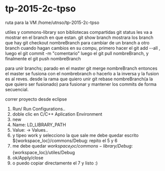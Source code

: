 # tp-2015-2c-tpso

ruta para la VM  /home/utnso/tp-2015-2c-tpso

utiles y commons-library son bibliotecas compartidas git status les va a mostrar en el branch en que estan. git show branch mostrara los branch que hay git checkout nombreBranch para cambiar de un branch a otro branch cuando hagan cambios en su compu, primero hacer el git add --all , luego el git commit -m "comentario" luego el git pull nombreBranch, y finalmente el git push nombreBranch

para unir branchs; parado en el master git merge nombreBranch entonces el master se fusiona con el nombrebranch o hacerlo a la inversa y la fusion es al reves. desde la rama que quiero unir git rebase nombreBranch(a la que quiero ser fusionado) para fusionar y mantener los commits de forma secuencial.

correr proyecto desde eclipse

1.  Run/ Run Configurations..
2.  doble clic en C/C++ Aplication Environment
3. new
4. Name: LD_LIBRARY_PATH
5. Value:       -> Values.. 
6. y tipeo work y selecciono la que sale
me debe quedar escrito  ${workspace_loc}/commons/Debug:
repito el 5 y 6
7. me debe quedar   ${workspace_loc}/commons-library/Debug:${workspace_loc}/utiles/Debug
8. ok/Apply/close
9. o puedo copiar directamente  el 7  y listo :)

